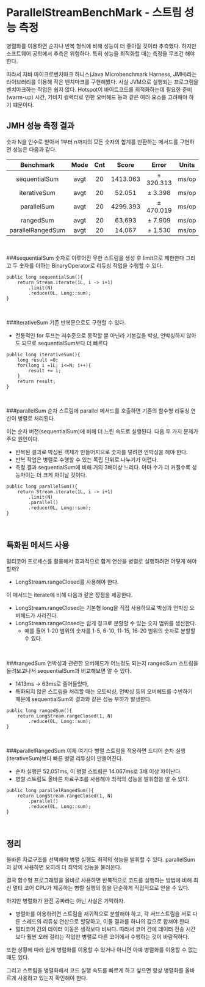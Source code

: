 # ParallelStreamBenchMark - 스트림 성능 측정
병렬화를 이용하면 순차나 반복 형식에 비해 성능이 더 좋아질 것이라 추측했다. 하지만 소프트웨어 공학에서 추측은 위험하다. 
특히 성능을 최적화할 때는 측정을 무조건 해야 한다.

따라서 자바 마이크로벤치마크 하니스(Java Microbenchmark Harness, JMH)라는 라이브러리를 이용해 작은 벤치마크를 구현해봤다.
사실 JVM으로 실행되는 프로그램을 벤치마크하는 작업은 쉽지 않다. Hotspot이 바이트코드를 최적화하는데 필요한 준비(warm-up) 시간, 가비지 컬렉터로 인한 오버헤드 등과 같은 여러 요소를 고려해야 하기 떄문이다.



## JMH 성능 측정 결과
숫자 N을 인수로 받아서 1부터 n까지의 모든 숫자의 합계를 반환하는 메서드를 구현하면 성능은 다음과 같다.

|Benchmark|Mode|Cnt|Score|Error|Units|
| :-----: |:---:|:---:|:---:|:---:|:---:|
|sequentialSum|avgt|20| 1413.063|± 320.313 | ms/op|
|iterativeSum|avgt|20| 52.051|± 3.398 | ms/op|
|parallelSum|avgt|20|4299.393  |   ± 470.019| ms/op|
|rangedSum|avgt|20|63.693 | ±   7.909 | ms/op|
|parallelRangedSum|avgt|20| 14.067| ± 1.530|ms/op |


<br>

###sequentialSum
숫자로 이루어진 무한 스트림을 생성 후 limit으로 제한한다 그리고 두 숫자를 더하는 BinaryOperator로 리듀싱 작업을 수행할 수 있다.
~~~
public long sequentialSum(){
    return Stream.iterate(1L, i -> i+1)
        .limit(N)
        .reduce(0L, Long::sum);
}
~~~

<br>

###iterativeSum
기존 반복문으로도 구현할 수 있다. 
- 전통적인 for 루프는 저수준으로 동작할 뿐 아닌라 기본값을 박싱, 언박싱하지 않아도 되므로 sequentialSum보다 더 빠르다 
~~~
public long iterativeSum(){
    long result =0;
    for(long i =1L; i<=N; i++){
        result += i;
    }
    return result;
}
~~~

<br>

###parallelSum
순차 스트림에 parallel 메서드를 호출하면 기존의 함수형 리듀싱 연산이 병렬로 처리된다.

이는 순차 버전(sequentialSum)에 비해 더 느린 속도로 실행된다. 다음 두 가지 문제가 주요 원인이다.
- 반복된 결과로 박싱된 객체가 만들어지므로 숫자를 덯려면 언박싱을 해야 한다.
- 반복 작업은 병렬로 수행할 수 있는 독립 단위로 나누기가 어렵다.
- 측정 결과 sequentialSum에 비해 거의 3배이상 느리다. 아마 수가 더 커질수록 성능차이는 더 크게 차이날 것이다.
~~~
public long parallelSum(){
    return Stream.iterate(1L, i -> i+1)
        .limit(N)
        .parallel()
        .reduce(0L, Long::sum);
}

~~~

<br>

## 특화된 메서드 사용
멀티코어 프로세스를 활용해서 효과적으로 합계 연산을 병렬로 실행하려면 어떻게 해야 할까?
- LongStream.rangeClosed를 사용해야 한다.

이 메서드는 iterate에 비해 다음과 같은 장점을 제공한다.
- LongStream.rangeClosed는 기본형 long을 직접 사용하므로 박싱과 언박싱 오버헤드가 사라진다.
- LongStream.rangeClosed는 쉽게 청크로 분할할 수 있는 숫자 범위를 생산한다. 
    - 예를 들어 1-20 범위의 숫자를 1-5, 6-10, 11-15, 16-20 범위의 숫자로 분할할 수 있다.

<br>

###rangedSum
언박싱과 관련한 오버헤드가 어느정도 되는지 rangedSum 스트림을 돌려보고나서 sequentialSum과 비교해보면 알 수 있다.
- 1413ms → 63ms로 줄어들었다,
- 특화되지 않은 스트림을 처리할 때는 오토박싱, 언박싱 등의 오버헤드를 수반하기 때문에 sequentialSum의 결과와 같은 성능 부하가 발생한다.
~~~
public long rangedSum(){
    return LongStream.rangeClosed(1, N)
        .reduce(0L, Long::sum);
}
~~~

<br>

###parallelRangedSum
이제 여기다 병렬 스트림을 적용하면 드디어 순차 실행(iterativeSum)보다 빠른 병렬 리듀싱이 만들어진다.
- 순차 실행은 52.051ms, 이 병렬 스트림은 14.067ms로 3배 이상 차이난다.
- 병렬 스트림도 올바른 자료구조를 사용해야 최적의 성능을 발휘함을 알 수 있다.
~~~
public long parallelRangedSum(){
    return LongStream.rangeClosed(1, N)
        .parallel()
        .reduce(0L, Long::sum);
}
~~~

<br>


## 정리
올바른 자료구조를 선택해야 병렬 실행도 최적의 성능을 발휘할 수 있다. parallelSum과 같이 사용하면 오히려 더 최악의 성능을 불러온다.

결국 함수형 프로그래밍을 올바로 사용하면 반복적으로 코드를 실행하는 방법에 비해 최신 멀티 코어 CPU가 제공하는 병렬 실행의 힘을 단순하게 직접적으로 얻을 수 있다.

하지만 병렬화가 완전 공짜라는 아닌 사실은 기억하자. 
- 병렬화를 이용하려면 스트림을 재귀적으로 분할해야 하고, 각 서브스트림을 서로 다른 스레드의 리듀싱 연산으로 할당하고, 이들 결과를 하나의 값으로 합쳐야 한다.
- 멀티코어 간의 데이터 이동은 생각보다 비싸다. 따라서 코어 간에 데이터 전송 시간보다 훨씬 오래 걸리는 작업만 병렬로 다른 코어에서 수행하는 것이 바람직하다.

또한 상황에 따라 쉽게 병렬화를 이용할 수 있거나 아니면 아예 병렬화를 이용할 수 없는 때도 있다.

그리고 스트림을 병렬화해서 코드 실행 속도를 빠르게 하고 싶으면 항상 병렬화를 올바르게 사용하고 있는지 확인해야 한다. 
